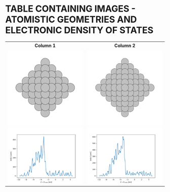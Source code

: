 
# TABLE CONTAINING IMAGES - ATOMISTIC GEOMETRIES AND ELECTRONIC DENSITY OF STATES

<table>
  <tr>
    <th>Column 1</th>
    <th>Column 2</th>
  </tr>
  <tr>
    <td><img src="image1.png" alt="Image 1"></td>
    <td><img src="image2.png" alt="Image 2"></td>
  </tr>
  <tr>
    <td><img src="image3.png" alt="Image 3"></td>
    <td><img src="image4.png" alt="Image 4"></td>
  </tr>
</table>